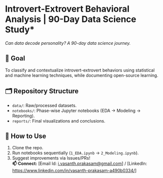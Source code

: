  # Introvert-Extrovert Behavioral Analysis | 90-Day Data Science Study* 
*Can data decode personality? A 90-day data science journey.*  

## 🎯 Goal  
To classify and contextualize introvert-extrovert behaviors using statistical and machine learning techniques, while documenting open-source learning.  

## 🗂️ Repository Structure  
- `data/`: Raw/processed datasets.  
- `notebooks/`: Phase-wise Jupyter notebooks (EDA → Modeling → Reporting).  
- `reports/`: Final visualizations and conclusions.  

## 🚀 How to Use  
1. Clone the repo.  
2. Run notebooks sequentially (`1_EDA.ipynb` → `2_Modeling.ipynb`).  
3. Suggest improvements via Issues/PRs!  
**📫 Connect:** [Email Id: i.vasanth.prakasam@gmail.com] / [LinkedIn: https://www.linkedin.com/in/vasanth-prakasam-a490b0334/] 
